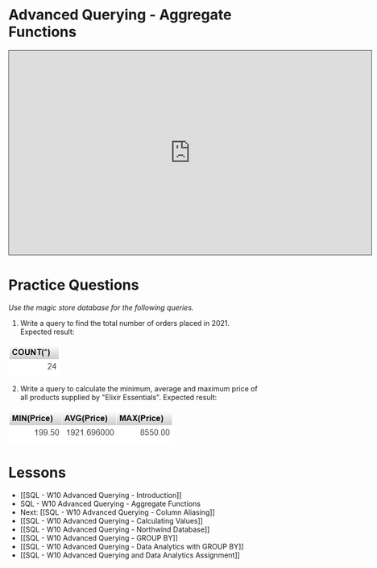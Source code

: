 # Advanced Querying - Aggregate Functions

<iframe src="https://egator.hosted.panopto.com/Panopto/Pages/Embed.aspx?id=24a1eee0-12dd-4809-bc0e-b12c00689ad8&autoplay=false&offerviewer=true&showtitle=true&showbrand=true&captions=false&interactivity=all" height="405" width="720" style="border: 1px solid #464646;" allowfullscreen allow="autoplay" aria-label="Panopto Embedded Video Player"></iframe>

# Practice Questions

*Use the magic store database for the following queries.*

1. Write a query to find the total number of orders placed in 2021. Expected result:
<img src="https://raw.githubusercontent.com/kellerflint/Class-Intro-SQL/hugo/content/SQL-Files/Images/AQR4.png">

2. Write a query to calculate the minimum, average and maximum price of all products supplied by "Elixir Essentials". Expected result: 
<img src="https://raw.githubusercontent.com/kellerflint/Class-Intro-SQL/hugo/content/SQL-Files/Images/AQR5.png">

# Lessons
- [[SQL - W10 Advanced Querying - Introduction]]
- SQL - W10 Advanced Querying - Aggregate Functions
- Next: [[SQL - W10 Advanced Querying - Column Aliasing]]
- [[SQL - W10 Advanced Querying - Calculating Values]]
- [[SQL - W10 Advanced Querying - Northwind Database]]
- [[SQL - W10 Advanced Querying - GROUP BY]]
- [[SQL - W10 Advanced Querying - Data Analytics with GROUP BY]]
- [[SQL - W10 Advanced Querying and Data Analytics Assignment]]